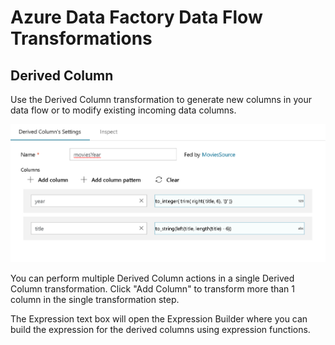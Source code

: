 # Azure Data Factory Data Flow Transformations

## Derived Column

Use the Derived Column transformation to generate new columns in your data flow or to modify existing incoming data columns.

![derive column](../images/dc1.png "Derived Column")

You can perform multiple Derived Column actions in a single Derived Column transformation. Click "Add Column" to transform more than 1 column in the single transformation step.

The Expression text box will open the Expression Builder where you can build the expression for the derived columns using expression functions.
